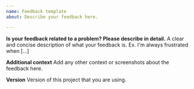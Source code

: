 ```yaml
---
name: Feedback template
about: Describe your feedback here.

---
```


**Is your feedback related to a problem? Please describe in detail.**
A clear and concise description of what your feedback is. Ex. I'm always frustrated when [...]

**Additional context**
Add any other context or screenshots about the feedback here.

**Version**
Version of this project that you are using.
